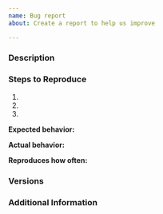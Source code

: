```yaml
---
name: Bug report
about: Create a report to help us improve

---
```


<!--

Have you read TimeKeeper's Code of Conduct? By filing an Issue, you are expected to comply with it, including treating everyone with respect: https://github.com/lunatech-labs/lunatech-timekeeper/.github/blob/master/CONTRIBUTING.md

-->

### Description

<!-- Description of the issue -->

### Steps to Reproduce

1. <!-- First Step -->
2. <!-- Second Step -->
3. <!-- and so on… -->

**Expected behavior:**

<!-- What you expect to happen -->

**Actual behavior:**

<!-- What actually happens -->

**Reproduces how often:**

<!-- What percentage of the time does it reproduce? -->

### Versions

<!-- You can get this information from the TimeKeeper Footer page or from the view source page for the Frontend part. For the 
 backend part, the Version is available as a simple call at /api/about -->

### Additional Information

<!-- Any additional information,
